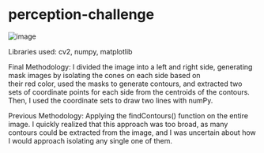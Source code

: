 # perception-challenge
![image](https://github.com/alicyang/perception-challenge/assets/121693495/005c5891-e89b-441e-868b-6d9ffca5d901)

Libraries used: cv2, numpy, matplotlib

Final Methodology: I divided the image into a left and right side, generating mask images by isolating the cones on each side based on     
                   their red color, used the masks to generate contours, and extracted two sets of coordinate points for each side from the 
                   centroids of the contours. Then, I used the coordinate sets to draw two lines with numPy. 
                   
Previous Methodology: Applying the findContours() function on the entire image. I quickly realized that this approach was too broad, as 
                      many contours could be extracted from the image, and I was uncertain about how I would approach isolating any single                        one of them. 
